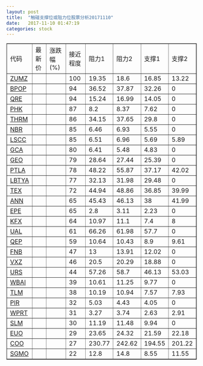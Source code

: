 ```yaml
---
layout: post
title:  "触碰支撑位或阻力位股票分析20171110"
date:   2017-11-10 01:47:19
categories: stock
---
```

<script type="text/javascript">
var stockList = []
stockList.push('gb_zumz');
stockList.push('gb_bpop');
stockList.push('gb_qre');
stockList.push('gb_phk');
stockList.push('gb_thrm');
stockList.push('gb_nbr');
stockList.push('gb_lscc');
stockList.push('gb_gca');
stockList.push('gb_geo');
stockList.push('gb_ptla');
stockList.push('gb_lbtya');
stockList.push('gb_tex');
stockList.push('gb_ann');
stockList.push('gb_epe');
stockList.push('gb_kfx');
stockList.push('gb_ual');
stockList.push('gb_qep');
stockList.push('gb_fnb');
stockList.push('gb_vxz');
stockList.push('gb_urs');
stockList.push('gb_wbai');
stockList.push('gb_tlm');
stockList.push('gb_pir');
stockList.push('gb_wprt');
stockList.push('gb_slm');
stockList.push('gb_euo');
stockList.push('gb_coo');
stockList.push('gb_sgmo');
</script>
<table border="1">
 <tr>
 <td>代码</td>
 <td>最新价</td>
 <td>涨跌幅(%)</td>
 <td>接近程度</td>
 <td>阻力1</td>
 <td>阻力2</td>
 <td>支撑1</td>
 <td>支撑2</td>
</tr>
  <tr id="zumz" class="red">
  <td><a href="http://stock.finance.sina.com.cn/usstock/quotes/ZUMZ.html" target="_blank">ZUMZ</a></td><td></td><td></td><td>100</td><td>19.35</td><td>18.6</td><td>16.85</td><td>13.22</td></tr>
  <tr id="bpop" class="green">
  <td><a href="http://stock.finance.sina.com.cn/usstock/quotes/BPOP.html" target="_blank">BPOP</a></td><td></td><td></td><td>94</td><td>36.52</td><td>37.87</td><td>32.26</td><td>0</td></tr>
  <tr id="qre" class="red">
  <td><a href="http://stock.finance.sina.com.cn/usstock/quotes/QRE.html" target="_blank">QRE</a></td><td></td><td></td><td>94</td><td>15.24</td><td>16.99</td><td>14.05</td><td>0</td></tr>
  <tr id="phk" class="green">
  <td><a href="http://stock.finance.sina.com.cn/usstock/quotes/PHK.html" target="_blank">PHK</a></td><td></td><td></td><td>87</td><td>8.2</td><td>8.37</td><td>7.62</td><td>0</td></tr>
  <tr id="thrm" class="red">
  <td><a href="http://stock.finance.sina.com.cn/usstock/quotes/THRM.html" target="_blank">THRM</a></td><td></td><td></td><td>86</td><td>34.15</td><td>37.65</td><td>29.8</td><td>0</td></tr>
  <tr id="nbr" class="red">
  <td><a href="http://stock.finance.sina.com.cn/usstock/quotes/NBR.html" target="_blank">NBR</a></td><td></td><td></td><td>85</td><td>6.46</td><td>6.93</td><td>5.55</td><td>0</td></tr>
  <tr id="lscc" class="red">
  <td><a href="http://stock.finance.sina.com.cn/usstock/quotes/LSCC.html" target="_blank">LSCC</a></td><td></td><td></td><td>85</td><td>6.51</td><td>6.96</td><td>5.69</td><td>5.89</td></tr>
  <tr id="gca" class="green">
  <td><a href="http://stock.finance.sina.com.cn/usstock/quotes/GCA.html" target="_blank">GCA</a></td><td></td><td></td><td>80</td><td>6.41</td><td>5.48</td><td>4.83</td><td>0</td></tr>
  <tr id="geo" class="red">
  <td><a href="http://stock.finance.sina.com.cn/usstock/quotes/GEO.html" target="_blank">GEO</a></td><td></td><td></td><td>79</td><td>28.64</td><td>27.44</td><td>25.39</td><td>0</td></tr>
  <tr id="ptla" class="red">
  <td><a href="http://stock.finance.sina.com.cn/usstock/quotes/PTLA.html" target="_blank">PTLA</a></td><td></td><td></td><td>78</td><td>48.22</td><td>55.87</td><td>37.17</td><td>42.02</td></tr>
  <tr id="lbtya" class="green">
  <td><a href="http://stock.finance.sina.com.cn/usstock/quotes/LBTYA.html" target="_blank">LBTYA</a></td><td></td><td></td><td>77</td><td>32.13</td><td>31.98</td><td>29.48</td><td>0</td></tr>
  <tr id="tex" class="red">
  <td><a href="http://stock.finance.sina.com.cn/usstock/quotes/TEX.html" target="_blank">TEX</a></td><td></td><td></td><td>72</td><td>44.94</td><td>48.86</td><td>36.85</td><td>39.99</td></tr>
  <tr id="ann" class="red">
  <td><a href="http://stock.finance.sina.com.cn/usstock/quotes/ANN.html" target="_blank">ANN</a></td><td></td><td></td><td>65</td><td>45.43</td><td>46.13</td><td>38</td><td>41.99</td></tr>
  <tr id="epe" class="red">
  <td><a href="http://stock.finance.sina.com.cn/usstock/quotes/EPE.html" target="_blank">EPE</a></td><td></td><td></td><td>65</td><td>2.8</td><td>3.11</td><td>2.23</td><td>0</td></tr>
  <tr id="kfx" class="green">
  <td><a href="http://stock.finance.sina.com.cn/usstock/quotes/KFX.html" target="_blank">KFX</a></td><td></td><td></td><td>64</td><td>10.97</td><td>11.1</td><td>7.4</td><td>8</td></tr>
  <tr id="ual" class="green">
  <td><a href="http://stock.finance.sina.com.cn/usstock/quotes/UAL.html" target="_blank">UAL</a></td><td></td><td></td><td>61</td><td>66.26</td><td>61.98</td><td>57.7</td><td>0</td></tr>
  <tr id="qep" class="green">
  <td><a href="http://stock.finance.sina.com.cn/usstock/quotes/QEP.html" target="_blank">QEP</a></td><td></td><td></td><td>59</td><td>10.64</td><td>10.43</td><td>8.9</td><td>9.61</td></tr>
  <tr id="fnb" class="red">
  <td><a href="http://stock.finance.sina.com.cn/usstock/quotes/FNB.html" target="_blank">FNB</a></td><td></td><td></td><td>47</td><td>13</td><td>13.91</td><td>12.02</td><td>0</td></tr>
  <tr id="vxz" class="red">
  <td><a href="http://stock.finance.sina.com.cn/usstock/quotes/VXZ.html" target="_blank">VXZ</a></td><td></td><td></td><td>46</td><td>20.5</td><td>20.29</td><td>18.88</td><td>0</td></tr>
  <tr id="urs" class="green">
  <td><a href="http://stock.finance.sina.com.cn/usstock/quotes/URS.html" target="_blank">URS</a></td><td></td><td></td><td>44</td><td>57.26</td><td>58.7</td><td>46.13</td><td>53.03</td></tr>
  <tr id="wbai" class="green">
  <td><a href="http://stock.finance.sina.com.cn/usstock/quotes/WBAI.html" target="_blank">WBAI</a></td><td></td><td></td><td>39</td><td>10.61</td><td>11.25</td><td>9.77</td><td>0</td></tr>
  <tr id="tlm" class="green">
  <td><a href="http://stock.finance.sina.com.cn/usstock/quotes/TLM.html" target="_blank">TLM</a></td><td></td><td></td><td>38</td><td>10.19</td><td>10.94</td><td>7.57</td><td>7.93</td></tr>
  <tr id="pir" class="red">
  <td><a href="http://stock.finance.sina.com.cn/usstock/quotes/PIR.html" target="_blank">PIR</a></td><td></td><td></td><td>32</td><td>5.03</td><td>4.43</td><td>4.05</td><td>0</td></tr>
  <tr id="wprt" class="green">
  <td><a href="http://stock.finance.sina.com.cn/usstock/quotes/WPRT.html" target="_blank">WPRT</a></td><td></td><td></td><td>31</td><td>3.27</td><td>3.74</td><td>2.63</td><td>2.91</td></tr>
  <tr id="slm" class="green">
  <td><a href="http://stock.finance.sina.com.cn/usstock/quotes/SLM.html" target="_blank">SLM</a></td><td></td><td></td><td>30</td><td>11.19</td><td>11.48</td><td>9.94</td><td>0</td></tr>
  <tr id="euo" class="green">
  <td><a href="http://stock.finance.sina.com.cn/usstock/quotes/EUO.html" target="_blank">EUO</a></td><td></td><td></td><td>29</td><td>23.65</td><td>24.32</td><td>21.59</td><td>22.18</td></tr>
  <tr id="coo" class="green">
  <td><a href="http://stock.finance.sina.com.cn/usstock/quotes/COO.html" target="_blank">COO</a></td><td></td><td></td><td>27</td><td>230.77</td><td>242.62</td><td>194.55</td><td>201.22</td></tr>
  <tr id="sgmo" class="red">
  <td><a href="http://stock.finance.sina.com.cn/usstock/quotes/SGMO.html" target="_blank">SGMO</a></td><td></td><td></td><td>22</td><td>12.8</td><td>14.8</td><td>8.55</td><td>11.55</td></tr>
</table>
